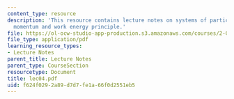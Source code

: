 ```yaml
---
content_type: resource
description: 'This resource contains lecture notes on systems of particles: angular
  momentum and work energy principle.'
file: https://ol-ocw-studio-app-production.s3.amazonaws.com/courses/2-003j-dynamics-and-control-i-spring-2007/f624f0292a89d7d7fe1a66f0d2551eb5_lec04.pdf
file_type: application/pdf
learning_resource_types:
- Lecture Notes
parent_title: Lecture Notes
parent_type: CourseSection
resourcetype: Document
title: lec04.pdf
uid: f624f029-2a89-d7d7-fe1a-66f0d2551eb5
---
```

